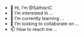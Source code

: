 - 👋 Hi, I’m @SathisriC
- 👀 I’m interested in ...
- 🌱 I’m currently learning ...
- 💞️ I’m looking to collaborate on ...
- 📫 How to reach me ...

<!---
SathisriC/SathisriC is a ✨ special ✨ repository because its `README.md` (this file) appears on your GitHub profile.
You can click the Preview link to take a look at your changes.
--->
